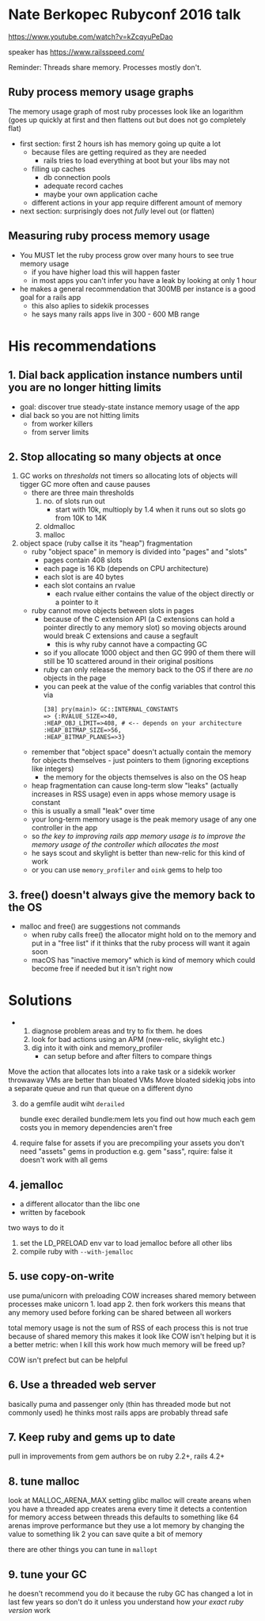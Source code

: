 # Nate Berkopec Rubyconf 2016 talk

https://www.youtube.com/watch?v=kZcqyuPeDao

speaker has https://www.railsspeed.com/

Reminder: Threads share memory. Processes mostly don't.

## Ruby process memory usage graphs

The memory usage graph of most ruby processes look like an logarithm (goes up
quickly at first and then flattens out but does not go completely flat)

* first section: first 2 hours ish has memory going up quite a lot
    * because files are getting required as they are needed
        * rails tries to load everything at boot but your libs may not
    * filling up caches
        * db connection pools
        * adequate record caches
        * maybe your own application cache
    * different actions in your app require different amount of memory
* next section: surprisingly does not *fully* level out (or flatten)

## Measuring ruby process memory usage

* You MUST let the ruby process grow over many hours to see true memory usage
    * if you have higher load this will happen faster
    * in most apps you can't infer you have a leak by looking at only 1 hour
* he makes a general recommendation that 300MB per instance is a good goal for a rails app
    * this also aplies to sidekik processes
    * he says many rails apps live in 300 - 600 MB range


# His recommendations

## 1. Dial back application instance numbers until you are no longer hitting limits

* goal: discover true steady-state instance memory usage of the app
* dial back so you are not hitting limits
    * from worker killers
    * from server limits

## 2. Stop allocating so many objects at once

1. GC works on *thresholds* not timers so allocating lots of objects will tigger GC more often and cause pauses
    * there are three main thresholds
        1. no. of slots run out
            * start with 10k, multioply by 1.4 when it runs out so slots go from 10K to 14K
        1. oldmalloc
        1. malloc
1. object space (ruby callse it its "heap") fragmentation
    * ruby "object space" in memory is divided into "pages" and "slots"
        * pages contain 408 slots
        * each page is 16 Kb (depends on CPU architecture)
        * each slot is are 40 bytes
        * each slot contains an rvalue
            * each rvalue either contains the value of the object directly or a pointer to it
    * ruby cannot move objects between slots in pages
        * because of the C extension API (a C extensions can hold a pointer
          directly to any memory slot) so moving objects around would break C
          extensions and cause a segfault
            * this is why ruby cannot have a compacting GC
        * so if you allocate 1000 object and then GC 990 of them there will still be 10 scattered around in their original positions
        * ruby can only release the memory back to the OS if there are *no* objects in the page
        * you can peek at the value of the config variables that control this via
            ```
            [38] pry(main)> GC::INTERNAL_CONSTANTS
            => {:RVALUE_SIZE=>40,
            :HEAP_OBJ_LIMIT=>408, # <-- depends on your architecture
            :HEAP_BITMAP_SIZE=>56,
            :HEAP_BITMAP_PLANES=>3}
            ```
    * remember that "object space" doesn't actually contain the memory for objects themselves - just pointers to them (ignoring exceptions like integers)
        * the memory for the objects themselves is also on the OS heap
    * heap fragmentation can cause long-term slow "leaks" (actually increases in RSS usage) even in apps whose memory usage is constant
    * this is usually a small "leak" over time
    * your long-term memory usage is the peak memory usage of any one controller in the app
    * so *the key to improving rails app memory usage is to improve the memory usage of the controller which allocates the most*
    * he says scout and skylight is better than new-relic for this kind of work
    * or you can use `memory_profiler` and `oink` gems to help too

## 3. free() doesn't always give the memory back to the  OS

* malloc and free() are suggestions not commands
    * when ruby calls free() the allocator might hold on to the memory and put in a "free list" if it thinks that the ruby process will want it again soon
    * macOS has "inactive memory" which is kind of memory which could become free if needed but it isn't right now

# Solutions

* 1. diagnose problem areas and try to fix them. he does
    1. look for bad actions using an APM (new-relic, skylight etc.)
    2. dig into it with oink and memory_profiler
        * can setup before and after filters to compare things

Move the action that allocates lots into a rake task or a sidekik worker
    throwaway VMs are better than bloated VMs
Move bloated sidekiq jobs into a separate queue and run that queue on a different dyno


3. do a gemfile audit wiht `derailed`

    bundle exec derailed bundle:mem
lets you find out how much each gem costs you in memory
dependencies aren't free


4. require false for assets
if you are precompiling your assets you don't need "assets" gems in production
    e.g.
gem "sass", rquire: false
it doesn't work with all gems


## 4. jemalloc

* a different allocator than the libc one
* written by facebook

two ways to do it

1. set the LD_PRELOAD env var to load jemalloc before all other libs
2. compile ruby with `--with-jemalloc`

## 5.  use copy-on-write
use puma/unicorn with preloading
COW increases shared memory between processes
make unicorn
    1. load app
    2. then fork workers
this means that any memory used before forking can be shared between all workers


total memory usage is not the sum of RSS of each process
    this is not true because of shared memory
    this makes it look like COW isn't helping but it is
    a better metric: when I kill this work how much memory will be freed up?

COW isn't prefect but can be helpful

## 6. Use a threaded web server
basically puma and passenger only (thin has threaded mode but not commonly used)
he thinks most rails apps are probably thread safe


## 7. Keep ruby and gems up to date

pull in improvements from gem authors
be on ruby 2.2+, rails 4.2+

## 8. tune malloc

look at MALLOC_ARENA_MAX setting
glibc malloc will create areans when you have a threaded app
creates arena every time it detects a contention for memory access between threads
this defaults to something like 64
arenas improve performance but they use a lot memory
by changing the value to something lik 2 you can save quite a bit of memory

there are other things you can tune in `mallopt`

## 9. tune your GC

he doesn't recommend you do it because the ruby GC has changed a lot in last few years so don't do it unless you understand how *your exact ruby version* work

